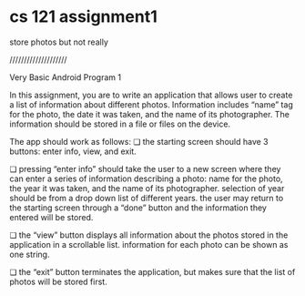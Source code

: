 # cs 121 assignment1
store photos but not really

////////////////////

Very Basic Android Program 1

In this assignment, you are to write an application that allows user to create a list of information
about different photos. Information includes “name” tag for the photo, the date it was taken, and
the name of its photographer. The information should be stored in a file or files on the device.

The app should work as follows:
❏ the starting screen should have 3 buttons: enter info, view, and exit.

❏ pressing “enter info” should take the user to a new screen where they can enter a series
of information describing a photo: name for the photo, the year it was taken, and the
name of its photographer. selection of year should be from a drop down list of different
years. the user may return to the starting screen through a “done” button and the
information they entered will be stored.

❏ the “view” button displays all information about the photos stored in the application in a
scrollable list. information for each photo can be shown as one string.

❏ the “exit” button terminates the application, but makes sure that the list of photos will
be stored first.
